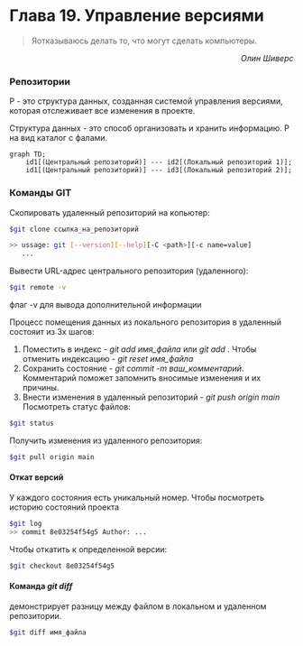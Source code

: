 # Глава 19. Управление версиями

> Яотказываюсь делать то, что могут сделать компьютеры.

<p style="text-align: right;"><i>Олин Шиверс</i></p>

### Репозитории
Р - это структура данных, созданная системой управления версиями, которая отслеживает все изменения в проекте.

Структура данных - это способ организовать и хранить информацию. Р на вид каталог с фалами.

```mermaid
graph TD;
    id1[(Центральный репозиторий)] --- id2[(Локальный репозиторий 1)];
    id1[(Центральный репозиторий)] --- id3[(Локальный репозиторий 2)];
```

### Команды GIT

Скопировать удаленный репозиторий на копьютер:
```bash
$git clone ссылка_на_репозиторий

>> ussage: git [--version][--help][-C <path>][-c name=value]
   ...
```
Вывести URL-адрес центрального репозитория (удаленного):
```bash
$git remote -v
```
флаг -v для вывода дополнительной информации

Процесс помещения данных из локального репозитория в удаленный состояит из 3х шагов:
1. Поместить в индекс - *git add имя_файла* или *git add .* Чтобы отменить индексацию - *git reset имя_файла*
2. Сохранить состояние - *git commit -m ваш_комментарий*. Комментарий поможет запомнить вносимые изменения и их причины.
3. Внести изменения в удаленный репозиторий - *git push origin main* 
Посмотреть статус файлов:
```bash
$git status
```
Получить изменения из удаленного репозитория:
```bash
$git pull origin main
```

#### Откат версий
У каждого состояния есть уникальный номер. Чтобы посмотреть историю состояний проекта
```bash
$git log
>> commit 8e03254f54g5 Author: ...
```
Чтобы откатить к определенной версии:
```bash
$git checkout 8e03254f54g5
```

#### Команда *git diff*
демонстрирует разницу между файлом в локальном и удаленном репозитории.
```bash
$git diff имя_файла
```





